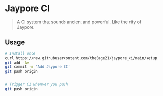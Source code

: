# Jaypore CI

> A CI system that sounds ancient and powerful.
> Like the city of Jaypore.

## Usage

```bash
# Install once
curl https://raw.githubusercontent.com/theSage21/jaypore_ci/main/setup.sh | bash
git add -Av
git commit -m 'Add Jaypore CI'
git push origin


# Trigger CI whenver you push
git push origin
```
